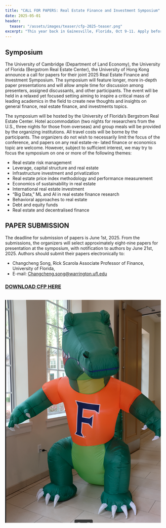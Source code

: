 ```yaml
---
title: "CALL FOR PAPERS: Real Estate Finance and Investment Symposium"
date: 2025-05-01
header:
  teaser: "/assets/images/teaser/cfp-2025-teaser.png"
excerpt: "This year back in Gainesville, Florida, Oct 9-11. Apply before June 1st."
---
```


## Symposium

The University of Cambridge (Department of Land Economy), the University of Florida (Bergstrom Real Estate Center), the University of Hong Kong announce a call for papers for their joint 2025 Real Estate Finance and Investment Symposium. The symposium will feature longer, more in-depth paper presentations and will allow ample time for discussion among presenters, assigned discussants, and other participants. The event will be held in a relaxed yet focused setting aiming to inspire a critical mass of leading academics in the field to create new thoughts and insights on general finance, real estate finance, and investments topics.

The symposium will be hosted by the University of Florida’s Bergstrom Real Estate Center. Hotel accommodation (two nights for researchers from the U.S., three nights for those from overseas) and group meals will be provided by the organizing institutions. All travel costs will be borne by the participants.  The organizers do not wish to necessarily limit the focus of the conference, and papers on any real estate-re- lated finance or economics topic are welcome. However, subject to sufficient interest, we may try to focus the symposium on one or more of the following themes:

* Real estate risk management
* Leverage, capital structure and real estate
* Infrastructure investment and privatization
* Real estate price index methodology and performance measurement
* Economics of sustainability in real estate
* International real estate investment
* “Big Data,” ML and AI in real estate finance research
* Behavioral approaches to real estate
* Debt and equity funds
* Real estate and decentralised finance

## PAPER SUBMISSION

The deadline for submission of papers is June 1st, 2025. From the submissions, the organizers will select approximately eight-nine papers for presentation at the symposium, with notification to authors by June 21st, 2025.
Authors should submit their papers electronically to:

* Changcheng Song, Rick Scarola Associate Professor of Finance, University of Florida,
* E-mail: Changcheng.song@warrington.ufl.edu

<h3><a href="assets/papers/<pre>2025 Symposium Call for Papers.pdf">DOWNLOAD CFP HERE</a></h3>

<br>

<img src="/assets/images/cfp-2025.png" />



